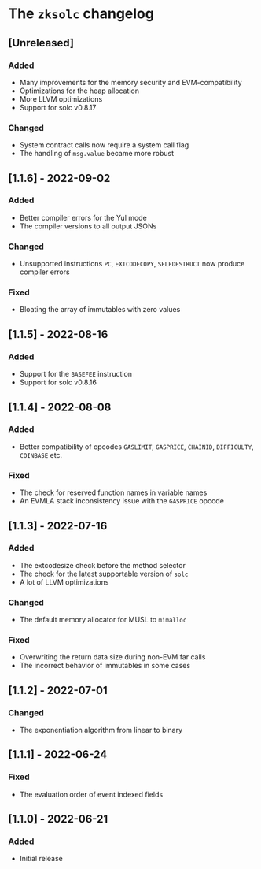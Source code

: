# The `zksolc` changelog

## [Unreleased]

### Added

- Many improvements for the memory security and EVM-compatibility
- Optimizations for the heap allocation
- More LLVM optimizations
- Support for solc v0.8.17

### Changed

- System contract calls now require a system call flag
- The handling of `msg.value` became more robust

## [1.1.6] - 2022-09-02

### Added

- Better compiler errors for the Yul mode
- The compiler versions to all output JSONs

### Changed

- Unsupported instructions `PC`, `EXTCODECOPY`, `SELFDESTRUCT` now produce compiler errors

### Fixed

- Bloating the array of immutables with zero values

## [1.1.5] - 2022-08-16

### Added

- Support for the `BASEFEE` instruction
- Support for solc v0.8.16

## [1.1.4] - 2022-08-08

### Added

- Better compatibility of opcodes `GASLIMIT`, `GASPRICE`, `CHAINID`, `DIFFICULTY`, `COINBASE` etc.

### Fixed

- The check for reserved function names in variable names
- An EVMLA stack inconsistency issue with the `GASPRICE` opcode

## [1.1.3] - 2022-07-16

### Added

- The extcodesize check before the method selector
- The check for the latest supportable version of `solc`
- A lot of LLVM optimizations

### Changed

- The default memory allocator for MUSL to `mimalloc`

### Fixed

- Overwriting the return data size during non-EVM far calls
- The incorrect behavior of immutables in some cases

## [1.1.2] - 2022-07-01

### Changed

- The exponentiation algorithm from linear to binary

## [1.1.1] - 2022-06-24

### Fixed

- The evaluation order of event indexed fields

## [1.1.0] - 2022-06-21

### Added

- Initial release
